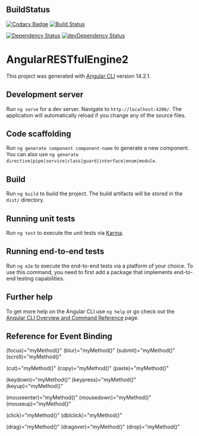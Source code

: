 ## BuildStatus
[![Codacy Badge](https://api.codacy.com/project/badge/Grade/79606772ea694349bf9b89526aa45699)](https://www.codacy.com/app/oliverwreath/AngularCommonWebsite?utm_source=github.com&amp;utm_medium=referral&amp;utm_content=oliverwreath/AngularCommonWebsite&amp;utm_campaign=Badge_Grade)
[![Build Status](https://travis-ci.org/oliverwreath/AngularSimpleWebsiteRouting.svg?branch=master)](https://travis-ci.org/oliverwreath/AngularSimpleWebsiteRouting)

[![Dependency Status](https://david-dm.org/oliverwreath/AngularSimpleWebsiteRouting.svg)](https://david-dm.org/oliverwreath/AngularSimpleWebsiteRouting) [![devDependency Status](https://david-dm.org/oliverwreath/AngularSimpleWebsiteRouting/dev-status.svg)](https://david-dm.org/oliverwreath/AngularSimpleWebsiteRouting?type=dev)

# AngularRESTfulEngine2

This project was generated with [Angular CLI](https://github.com/angular/angular-cli) version 14.2.1.

## Development server

Run `ng serve` for a dev server. Navigate to `http://localhost:4200/`. The application will automatically reload if you change any of the source files.

## Code scaffolding

Run `ng generate component component-name` to generate a new component. You can also use `ng generate directive|pipe|service|class|guard|interface|enum|module`.

## Build

Run `ng build` to build the project. The build artifacts will be stored in the `dist/` directory.

## Running unit tests

Run `ng test` to execute the unit tests via [Karma](https://karma-runner.github.io).

## Running end-to-end tests

Run `ng e2e` to execute the end-to-end tests via a platform of your choice. To use this command, you need to first add a package that implements end-to-end testing capabilities.

## Further help

To get more help on the Angular CLI use `ng help` or go check out the [Angular CLI Overview and Command Reference](https://angular.io/cli) page.

## Reference for Event Binding
(focus)="myMethod()"
(blur)="myMethod()"
(submit)="myMethod()"
(scroll)="myMethod()"


(cut)="myMethod()"
(copy)="myMethod()"
(paste)="myMethod()"


(keydown)="myMethod()"
(keypress)="myMethod()"
(keyup)="myMethod()"


(mouseenter)="myMethod()"
(mousedown)="myMethod()"
(mouseup)="myMethod()"


(click)="myMethod()"
(dblclick)="myMethod()"


(drag)="myMethod()"
(dragover)="myMethod()"
(drop)="myMethod()"

